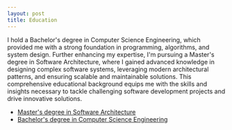 ```yaml
---
layout: post
title: Education
---
```


I hold a Bachelor's degree in Computer Science Engineering, which provided me with a strong foundation in programming, algorithms, and system design. Further enhancing my expertise, I'm pursuing a Master's degree in Software Architecture, where I gained advanced knowledge in designing complex software systems, leveraging modern architectural patterns, and ensuring scalable and maintainable solutions. This comprehensive educational background equips me with the skills and insights necessary to tackle challenging software development projects and drive innovative solutions.

- [Master's degree in Software Architecture](msc)  
- [Bachelor's degree in Computer Science Engineering](bsc) 